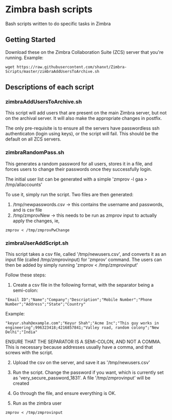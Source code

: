 # Zimbra bash scripts

Bash scripts written to do specific tasks in Zimbra

## Getting Started

Download these on the Zimbra Collaboration Suite (ZCS) server that you're running.
Example:
```
wget https://raw.githubusercontent.com/shanxt/Zimbra-Scripts/master/zimbraAddUsersToArchive.sh
```


## Descriptions of each script

### zimbraAddUsersToArchive.sh
This script will add users that are present on the main Zimbra server, but not
on the archival server. It will also make the appropriate changes in postfix.

The only pre-requisite is to ensure all the servers have passwordless ssh authenticaton 
(login using keys), or the script will fail.
This should be the default on all ZCS servers.

### zimbraRandomPass.sh
This generates a random password for all users, stores it in a file,
and forces users to change their passwords once they successfully login.

The initial user list can be generated with a simple 'zmprov -l gaa > /tmp/allaccounts'

To use it, simply run the script. Two files are then generated:
1. /tmp/newpasswords.csv -> this contains the username and passwords, and is csv file
2. /tmp/zmprovNew -> this needs to be run as zmprov input to actually apply the changes, ie, 
```
zmprov < /tmp/zmprovPwChange
```

### zimbraUserAddScript.sh
This script takes a csv file, called '/tmp/newusers.csv', and converts it as an input
file (called /tmp/zmprovinput) for 'zmprov' command. The users can then be added
by simply running 'zmprov < /tmp/zmprovinput'
 
Follow these steps:
1. Create a csv file in the following format, with the separator being a semi-colon:
``` 
"Email ID";"Name";"Company";"Description";"Mobile Number";"Phone Number";"Address";"State";"Country"
```

Example:
```
"keyur.shah@example.com";"Keyur Shah";"Acme Inc";"This guy works in engineering";996323418;4216857841;"Valley road, random colony";"New Delhi";"India"
```
 
ENSURE THAT THE SEPARATOR IS A SEMI-COLON, AND NOT A COMMA. This is necessary 
because addresses usually have a comma, and that screws with the script.

2. Upload the csv on the server, and save it as '/tmp/newusers.csv'

3. Run the script. Change the password if you want, which is currently set as 'very_secure_password_1831'. 
    A file '/tmp/zmprovinput' will be created

4. Go through the file, and ensure everything is OK. 

5. Run as the zimbra user
```
zmprov < /tmp/zmprovinput
```
